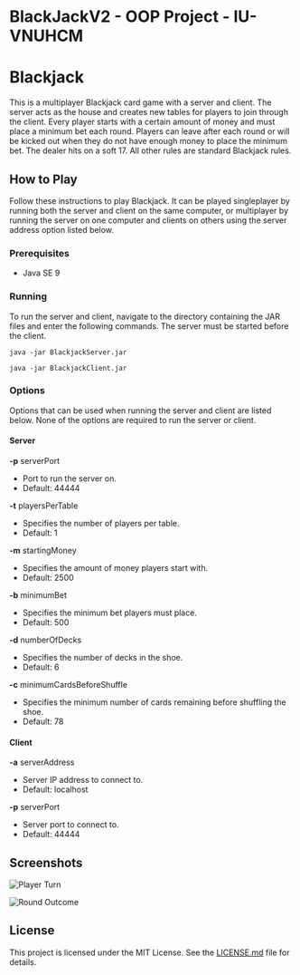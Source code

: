 # BlackJackV2 - OOP Project - IU-VNUHCM
# Blackjack

This is a multiplayer Blackjack card game with a server and client. The server acts as the house and creates new tables for players to join through the client. Every player starts with a certain amount of money and must place a minimum bet each round. Players can leave after each round or will be kicked out when they do not have enough money to place the minimum bet. The dealer hits on a soft 17. All other rules are standard Blackjack rules.

## How to Play

Follow these instructions to play Blackjack. It can be played singleplayer by running both the server and client on the same computer, or multiplayer by running the server on one computer and clients on others using the server address option listed below.

### Prerequisites

* Java SE 9

### Running

To run the server and client, navigate to the directory containing the JAR files and enter the following commands. The server must be started before the client.

```
java -jar BlackjackServer.jar

java -jar BlackjackClient.jar
```

### Options

Options that can be used when running the server and client are listed below. None of the options are required to run the server or client.

#### Server

**-p** serverPort

* Port to run the server on.
* Default: 44444

**-t** playersPerTable

* Specifies the number of players per table.
* Default: 1

**-m** startingMoney

* Specifies the amount of money players start with.
* Default: 2500

**-b** minimumBet

* Specifies the minimum bet players must place.
* Default: 500

**-d** numberOfDecks

* Specifies the number of decks in the shoe.
* Default: 6

**-c** minimumCardsBeforeShuffle

* Specifies the minimum number of cards remaining before shuffling the shoe.
* Default: 78

#### Client

**-a** serverAddress

* Server IP address to connect to.
* Default: localhost

**-p** serverPort

* Server port to connect to.
* Default: 44444

## Screenshots

![Player Turn](screenshots/turn.png)

![Round Outcome](screenshots/outcome.png)

## License

This project is licensed under the MIT License. See the [LICENSE.md](LICENSE.md) file for details.
